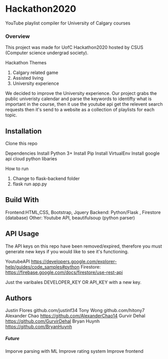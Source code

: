 # Hackathon2020
YouTube playlist compiler for University of Calgary courses 

### Overview
This project was made for UofC Hackathon2020 hosted by CSUS (Computer science undergrad society).

Hackathon Themes
1. Calgary related game
2. Assisted living 
3. University experience

We decided to improve the University experience.
Our project grabs the public univeristy calendar and parse the keywords to identifty what is important in the course, then it use the youtube api get the relevent search requests then it's send to a website as a collection of playlists for each topic.

## Installation 

Clone this repo 

Dependencies
Install Python 3+ 
Install Pip
Install VirtualEnv
Install google api cloud python libaries 

How to run
1) Change to flask-backend folder
2) flask run app.py 

## Build With 

Frontend:HTML,CSS, Bootstrap, Jquery 
Backend: Python/Flask , Firestore (database)
Other: Youtube API, beautifulsoup (python parser)
 
## API Usage

The API keys on this repo have been removed/expired, therefore you must generate new keys if you would like to see it's functioning.

YoutubeAPI https://developers.google.com/explorer-help/guides/code_samples#python
Firestore: https://firebase.google.com/docs/firestore/use-rest-api

Just the varibales DEVELOPER_KEY OR API_KEY with a new key.


## Authors

Justin Flores github.com/justinf34
Tony Wong github.com/hitony7
Alexander Chao https://github.com/AlexanderChao14
Gurvir Dehal https://github.com/GurvirDehal
Bryan Huynh https://github.com/BryanHuynh

##### Future
Imporve parsing with ML
Improve rating system
Improve frontend




